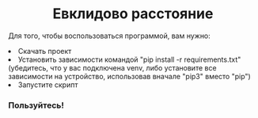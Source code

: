 <h1 align="center">Евклидово расстояние</h1>
<p>Для того, чтобы воспользоваться программой, вам нужно:</p>
<li>Скачать проект</li>
<li>Установить зависимости командой "pip install -r requirements.txt" (убедитесь, что у вас подключена venv, либо установите все зависимости на устройство, использовав вначале "pip3" вместо "pip")</li>
<li>Запустите скрипт</li>
<h3>Пользуйтесь!</h3>
